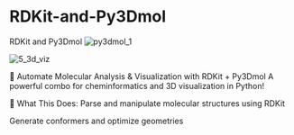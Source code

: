 # RDKit-and-Py3Dmol
RDKit and Py3Dmol
![py3dmol_1](https://github.com/user-attachments/assets/a571c8aa-9eef-4618-abe6-2dccbf085f7b)


![5_3d_viz](https://github.com/user-attachments/assets/aeef1e13-9ada-4511-b5eb-c31600e01888)



🧪 Automate Molecular Analysis & Visualization with RDKit + Py3Dmol
A powerful combo for cheminformatics and 3D visualization in Python!

🔧 What This Does:
Parse and manipulate molecular structures using RDKit

Generate conformers and optimize geometries

